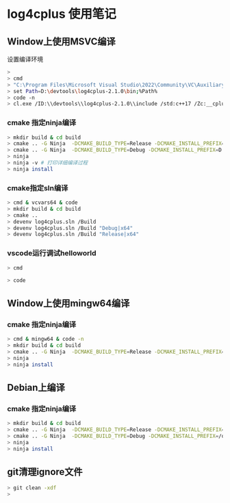 
# log4cplus 使用笔记


## Window上使用MSVC编译

设置编译环境
```bash
>
> cmd
> "C:\Program Files\Microsoft Visual Studio\2022\Community\VC\Auxiliary\Build\vcvars64.bat"
> set Path=D:\devtools\log4cplus-2.1.0\bin;%Path%
> code -n
> cl.exe /ID:\\devtools\\log4cplus-2.1.0\\include /std:c++17 /Zc:__cplusplus UseProperties.cpp
```

### cmake 指定ninja编译
```bash
> mkdir build & cd build
> cmake .. -G Ninja  -DCMAKE_BUILD_TYPE=Release -DCMAKE_INSTALL_PREFIX=D:\devtools\log4cplus-2.1.0
> cmake .. -G Ninja  -DCMAKE_BUILD_TYPE=Debug -DCMAKE_INSTALL_PREFIX=D:\devtools\log4cplus-2.1.0
> ninja
> ninja -v # 打印详细编译过程
> ninja install
```

### cmake指定sln编译
```bash
> cmd & vcvars64 & code
> mkdir build & cd build
> cmake ..
> devenv log4cplus.sln /Build
> devenv log4cplus.sln /Build "Debug|x64"
> devenv log4cplus.sln /Build "Release|x64"
```

### vscode运行调试helloworld

```bash
> cmd

> code
```


## Window上使用mingw64编译
### cmake 指定ninja编译
```bash
> cmd & mingw64 & code -n
> mkdir build & cd build
> cmake .. -G Ninja  -DCMAKE_BUILD_TYPE=Release -DCMAKE_INSTALL_PREFIX=D:\devtools\log4cplus.mingw64.2.1.0
> ninja
> ninja install
```

## Debian上编译
### cmake 指定ninja编译
```bash
> mkdir build & cd build
> cmake .. -G Ninja  -DCMAKE_BUILD_TYPE=Release -DCMAKE_INSTALL_PREFIX=/opt/devtools/log4cplus-2.1.0
> cmake .. -G Ninja  -DCMAKE_BUILD_TYPE=Debug -DCMAKE_INSTALL_PREFIX=/opt/devtools/log4cplus-2.1.0
> ninja
> ninja install
```


## git清理ignore文件

```bash
> git clean -xdf
>
```

